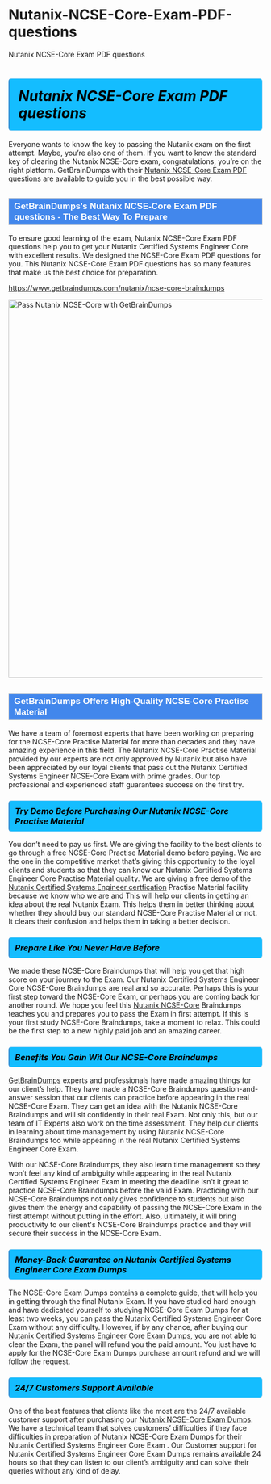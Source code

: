 # Nutanix-NCSE-Core-Exam-PDF-questions
Nutanix NCSE-Core Exam PDF questions
<h1><strong><span style="display: block; color: #000000; background: #14BDFF; border: 0.5px solid #AED6F1; border-left: 3px solid #3498DB; padding: .6em; border-radius: 6px;">                     <em>Nutanix NCSE-Core <span class="exam_variation">Exam PDF questions</span> </em>                </span></strong>            </h1>                        <p>Everyone wants to know the key to passing the Nutanix exam on the first attempt. Maybe, you’re also one of them. If you want to know the standard key of             clearing the Nutanix NCSE-Core exam, congratulations, you’re on the right platform. GetBrainDumps with their             <a href="https://www.getbraindumps.com/nutanix/ncse-core-braindumps">Nutanix NCSE-Core <span class="exam_variation">Exam PDF questions</span></a> are available to guide you in the best possible way.</p>                        <h2 style="background: #4287ec; border: 1px solid #cccccc; padding: 5px 10px;">                <span style="color: #ffffff;">                    <span style="font-size: 11pt;">                        <span style="line-height: normal;">                            <span style="font-family: Calibri,sans-serif;">                                <strong>                                    <span style="font-size: 13.0pt;">GetBrainDumps's Nutanix NCSE-Core <span class="exam_variation">Exam PDF questions</span> - The Best Way To Prepare</span>                                </strong>                            </span>                        </span>                    </span>                </span>            </h2>                        <p>To ensure good learning of the exam,  Nutanix NCSE-Core <span class="exam_variation">Exam PDF questions</span> help you to get your Nutanix Certified Systems Engineer Core with excellent results.             We designed the NCSE-Core <span class="exam_variation">Exam PDF questions</span> for you. This Nutanix NCSE-Core <span class="exam_variation">Exam PDF questions</span> has so many features that make us the best choice for preparation.</p>                        <p><a href="https://www.getbraindumps.com/nutanix/ncse-core-braindumps">https://www.getbraindumps.com/nutanix/ncse-core-braindumps</a></p>                        <p><a href="https://www.getbraindumps.com/"><img src="https://www.getbraindumps.com/images/get-updated-exam-questions-with-discount-getbraindumps.jpg" class="postImage" alt="Pass Nutanix NCSE-Core with GetBrainDumps" width="750"></a></p>                            <h2 style="background: #4287ec; border: 1px solid #cccccc; padding: 5px 10px;">                <span style="color: #ffffff;">                    <span style="font-size: 11pt;">                        <span style="line-height: normal;">                            <span style="font-family: Calibri,sans-serif;">                                <strong>                                    <span style="font-size: 13.0pt;">GetBrainDumps Offers High-Quality NCSE-Core <span class="exam_variation2">Practise Material</span></span>                                </strong>                            </span>                        </span>                    </span>                </span>            </h2>                        <p>We have a team of foremost experts that have been working on preparing for the NCSE-Core <span class="exam_variation2">Practise Material</span>  for more than decades and they have             amazing experience in this field. The Nutanix NCSE-Core <span class="exam_variation2">Practise Material</span> provided by our experts are not only approved by Nutanix but also have been             appreciated by our loyal clients that pass out the Nutanix Certified Systems Engineer NCSE-Core Exam with prime grades. Our top professional and             experienced staff guarantees success on the first try.</p>                        <h3>                <strong>                    <span style="display: block; color: #000000; background: #14BDFF; border: 0.5px solid #AED6F1; border-left: 3px solid #3498DB; padding: .6em; border-radius: 6px;">                        <em>Try Demo Before Purchasing Our Nutanix NCSE-Core <span class="exam_variation2">Practise Material</span></em>                    </span>                </strong>            </h3>                        <p>You don’t need to pay us first. We are giving the facility to the best clients to go through a free NCSE-Core <span class="exam_variation2">Practise Material</span> demo before paying.             We are the one in the competitive market that’s giving this opportunity to the loyal clients and students so that they can know our             Nutanix Certified Systems Engineer Core <span class="exam_variation2">Practise Material</span> quality. We are giving a free demo of the <a href="https://www.getbraindumps.com/nutanix/nutanix-certified-systems-engineer-braindumps.html">Nutanix Certified Systems Engineer certfication</a> <span class="exam_variation2">Practise Material</span> facility             because we know who we are and This will help our clients in getting an idea about the real Nutanix Exam. This helps them in better thinking             about whether they should buy our standard NCSE-Core <span class="exam_variation2">Practise Material</span> or not. It clears their confusion and helps them in taking a better decision.</p>                        <h3>                <strong>                    <span style="display: block; color: #000000; background: #14BDFF; border: 0.5px solid #AED6F1; border-left: 3px solid #3498DB; padding: .6em; border-radius: 6px;">                        <em>Prepare Like You Never Have Before</em>                    </span>                </strong>            </h3>                        <p>We made these NCSE-Core <span class="exam_variation3">Braindumps</span> that will help you get that high score on your journey to the Exam. Our Nutanix Certified Systems Engineer Core NCSE-Core <span class="exam_variation3">Braindumps</span>             are real and so accurate. Perhaps this is your first step toward the NCSE-Core Exam, or perhaps you are coming back for another round. We hope             you feel this <a href="https://www.getbraindumps.com/nutanix-braindumps.html">Nutanix NCSE-Core</a> <span class="exam_variation3">Braindumps</span> teaches you and prepares you to pass the Exam in first attempt. If this is your first study             NCSE-Core <span class="exam_variation3">Braindumps</span>, take a moment to relax. This could be the first step to a new highly paid job and an amazing career.</p>                        <h3>                <strong>                    <span style="display: block; color: #000000; background: #14BDFF; border: 0.5px solid #AED6F1; border-left: 3px solid #3498DB; padding: .6em; border-radius: 6px;">                        <em>Benefits You Gain Wit Our NCSE-Core <span class="exam_variation3">Braindumps</span></em>                    </span>                </strong>            </h3>                        <p><a href="https://www.getbraindumps.com/">GetBrainDumps</a> experts and professionals have made amazing things for our client’s help. They have made a NCSE-Core <span class="exam_variation3">Braindumps</span> question-and-answer session that             our clients can practice before appearing in the real NCSE-Core Exam. They can get an idea with the  Nutanix NCSE-Core <span class="exam_variation3">Braindumps</span> and will             sit confidently in their real Exam. Not only this, but our team of IT Experts also work on the time assessment. They help our clients in learning about             time management by using Nutanix NCSE-Core <span class="exam_variation3">Braindumps</span>  too while appearing in the real Nutanix Certified Systems Engineer Core Exam. </p>                        <p>With our NCSE-Core <span class="exam_variation3">Braindumps</span>, they also learn time management so they won’t feel any kind of ambiguity while appearing in the real             Nutanix Certified Systems Engineer Exam in meeting the deadline isn’t it great to practice NCSE-Core <span class="exam_variation3">Braindumps</span> before the valid Exam. Practicing with             our NCSE-Core <span class="exam_variation3">Braindumps</span> not only gives confidence to students but also gives them the energy and capability of passing the NCSE-Core Exam in the first             attempt without putting in the effort. Also, ultimately, it will bring productivity to our client's NCSE-Core <span class="exam_variation3">Braindumps</span> practice and they will             secure their success in the NCSE-Core Exam.</p>                        <h3>                <strong>                    <span style="display: block; color: #000000; background: #14BDFF; border: 0.5px solid #AED6F1; border-left: 3px solid #3498DB; padding: .6em; border-radius: 6px;">                        <em>Money-Back Guarantee on Nutanix Certified Systems Engineer Core <span class="exam_variation4">Exam Dumps</span></em>                    </span>                </strong>            </h3>                        <p>The NCSE-Core <span class="exam_variation4">Exam Dumps</span> contains a complete guide, that will help you in getting through the final Nutanix Exam. If you have studied hard enough and have             dedicated yourself to studying NCSE-Core <span class="exam_variation4">Exam Dumps</span> for at least two weeks, you can pass the Nutanix Certified Systems Engineer Core Exam without any difficulty. However,             if by any chance, after buying our <a href="https://www.getbraindumps.com/nutanix/ncse-core-braindumps">Nutanix Certified Systems Engineer Core <span class="exam_variation4">Exam Dumps</span></a>, you are not able to clear the Exam, the panel will refund you the paid amount.             You just have to apply for the NCSE-Core <span class="exam_variation4">Exam Dumps</span> purchase amount refund and we will follow the request.</p>                        <h3>                <strong>                    <span style="display: block; color: #000000; background: #14BDFF; border: 0.5px solid #AED6F1; border-left: 3px solid #3498DB; padding: .6em; border-radius: 6px;">                        <em>24/7 Customers Support Available</em>                    </span>                </strong>            </h3>                        <p>One of the best features that clients like the most are the 24/7 available customer support after purchasing our <a href="https://www.getbraindumps.com/nutanix/ncse-core-braindumps">Nutanix NCSE-Core <span class="exam_variation4">Exam Dumps</span></a>.             We have a technical team that solves customers’ difficulties if they face difficulties in preparation of Nutanix NCSE-Core <span class="exam_variation4">Exam Dumps</span> for             their Nutanix Certified Systems Engineer Core Exam . Our Customer support for Nutanix Certified Systems Engineer Core <span class="exam_variation4">Exam Dumps</span> remains available 24 hours so that they can listen to our             client’s ambiguity and can solve their queries without any kind of delay.</p>                    
